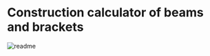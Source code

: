 # Construction calculator of beams and brackets
![readme](https://user-images.githubusercontent.com/23640684/28438783-a05670b6-6d9f-11e7-8049-0c21580691c9.JPG)

